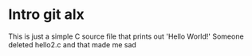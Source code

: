 # Intro git alx

This is just a simple C source file that prints out 'Hello World!'
Someone deleted hello2.c and that made me sad
